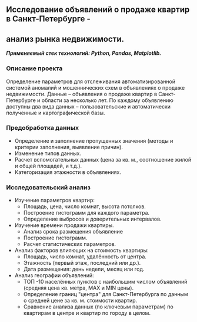 ﻿
## Исследование объявлений о продаже квартир в Санкт-Петербурге -   
## анализ рынка недвижимости.
***Применяемый стек технологий: Python, Pandas, Matplotlib.***

### Описание проекта

 Определение параметров для отслеживания автоматизированной системой аномалий и мошеннических схем в объявлениях о продаже недвижимости.
 Данные – объявления о продаже квартир в Санкт-Петербурге и области за  несколько лет. 
 По каждому объявлению доступны два вида данных –  пользовательские и автоматически полученные и картографической базы.     
### Предобработка данных
 - Определение и заполнение пропущенных значения (методы и критерии  заполнения, выявление причин).
- Изменение типов данных.
-  Расчет вспомогательных данных (цена за кв. м., соотношение жилой и    общей площадей, и т.д.).
- Категоризация этажности в объявлениях.

### Исследовательский анализ
 - Изучение параметров квартир:
	 - Площадь, цена, число комнат, высота потолков.  
	 - Построение гистограмм  для каждого параметра.  
	 -  Определение выбросов и доверительных интервалов.
 - Изучение времени продажи квартиры.  
	 - Анализ срока размещения объявление 
	 - Построение гистограмм. 
	 - Расчет статистических параметров. 
 - Анализ факторов влияющих на стоимость квартиры:
	 - Площадь, число комнат, удалённость от центра.
	 - Этажность (первый этаж, последний или др.).
	 - Дата размещения: день недели, месяц или год.
 - Анализ географии объявлений:
	 - ТОП -10 населённых пунктов с наибольшим числом объявлений (средняя цена кв. метра,  MAX и MIN цены).
	- Определение границ "центра" для Санкт-Петербурга по данным о средней цене за кв. м. стоимости квартир.
   - Сравнение анализа данных (по ключевым параметрам) по квартирам в центре и квартир по городу в целом.
 

